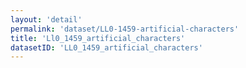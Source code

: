 ```yaml
---
layout: 'detail'
permalink: 'dataset/LL0-1459-artificial-characters'
title: 'Ll0_1459_artificial_characters'
datasetID: 'LL0_1459_artificial_characters'
---
```

